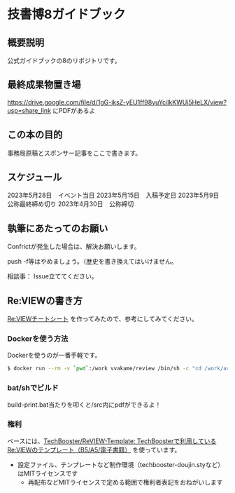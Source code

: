 # 技書博8ガイドブック

## 概要説明
公式ガイドブックの8のリポジトリです。

## 最終成果物置き場
https://drive.google.com/file/d/1gG-jksZ-yEU1ff98yuYciIkKWUi5HeLX/view?usp=share_link
にPDFがあるよ

## この本の目的

事務局原稿とスポンサー記事をここで書きます。

## スケジュール
2023年5月28日　イベント当日
2023年5月15日　入稿予定日
2023年5月9日　公称最終締め切り
2023年4月30日　公称締切

## 執筆にあたってのお願い
Confrictが発生した場合は、解決お願いします。

push -f等はやめましょう。（歴史を書き換えてはいけません。

相談事：
Issue立ててください。

## Re:VIEWの書き方

[Re:VIEWチートシート](https://gist.github.com/erukiti/c4e3189dda179a0f0b73299fb5787838) を作ってみたので、参考にしてみてください。


### Dockerを使う方法

Dockerを使うのが一番手軽です。

```sh
$ docker run --rm -v `pwd`:/work vvakame/review /bin/sh -c "cd /work/articles ; review-pdfmaker config.yml"
```

### bat/shでビルド
build-print.bat当たりを叩くと/src内にpdfができるよ！

### 権利

ベースには、[TechBooster/ReVIEW\-Template: TechBoosterで利用しているRe:VIEWのテンプレート（B5/A5/電子書籍）](https://github.com/TechBooster/ReVIEW-Template) を使っています。

  * 設定ファイル、テンプレートなど制作環境（techbooster-doujin.styなど）はMITライセンスです
    * 再配布などMITライセンスで定める範囲で権利者表記をおねがいします
